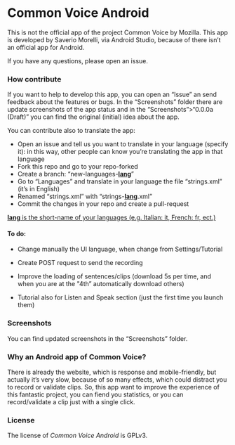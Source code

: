 # Common Voice Android

This is not the official app of the project Common Voice by Mozilla. This app is developed by Saverio Morelli, via Android Studio, because of there isn’t an official app for Android.

If you have any questions, please open an issue.

### How contribute

If you want to help to develop this app, you can open an “Issue” an send feedback about the features or bugs. In the “Screenshots” folder there are update screenshots of the app status and in the “Screenshots”>“0.0.0a (Draft)” you can find the original (initial) idea about the app.

You can contribute also to translate the app:

- Open an issue and tell us you want to translate in your language (specify it): in this way, other people can know you’re translating the app in that language
- Fork this repo and go to your repo-forked
- Create a branch: “new-languages-<u>**lang**</u>”
- Go to “Languages” and translate in your language the file “strings.xml” (it’s in English)
- Renamed “strings.xml” with “strings-<u>**lang**</u>.xml”
- Commit the changes in your repo and create a pull-request

<u>**lang** is the short-name of your languages (e.g. Italian: it, French: fr, ect.)</u>

#### To do:

- Change manually the UI language, when change from Settings/Tutorial

- Create POST request to send the recording

- Improve the loading of sentences/clips (download 5s per time, and when you are at the "4th” automatically download others)
- Tutorial also for Listen and Speak section (just the first time you launch them)

### Screenshots

You can find updated screenshots in the “Screenshots” folder.

### Why an Android app of Common Voice?

There is already the website, which is response and mobile-friendly, but actually it’s very slow, because of so many effects, which could distract you to record or validate clips. So, this app want to improve the experience of this fantastic project, you can fiend you statistics, or you can record/validate a clip just with a single click.

### License

The license of *Common Voice Android* is GPLv3.